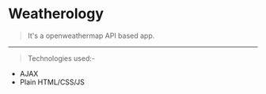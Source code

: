 # Weatherology
> It's a openweathermap API based app.
---
> Technologies used:-
 - AJAX
 - Plain HTML/CSS/JS
